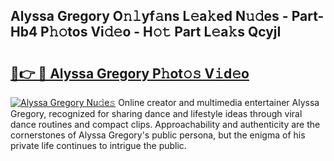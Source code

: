 ## Alyssa Gregory O𝚗𝚕yf𝚊ns L𝚎a𝚔ed N𝚞𝚍es - Part-Hb4 P𝚑𝚘tos Vi𝚍𝚎o - H𝚘𝚝 Part L𝚎a𝚔s QcyjI

# <h2><a href="http://kf8on1l.oniu.top/?m=Alyssa+Gregory">🔗👉 🔴 Alyssa Gregory P𝚑ot𝚘𝚜 V𝚒d𝚎o</a></h2>

[![Alyssa Gregory Nu𝚍e𝚜](https://i.imgur.com/0qMVB7G.gif)](http://kf8on1l.oniu.top/?m=Alyssa+Gregory)
Online creator and multimedia entertainer Alyssa Gregory, recognized for sharing dance and lifestyle ideas through viral dance routines and compact clips. Approachability and authenticity are the cornerstones of Alyssa Gregory's public persona, but the enigma of his private life continues to intrigue the public.  
